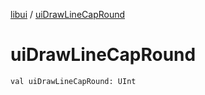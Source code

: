 [libui](README.md) / [uiDrawLineCapRound](ui-draw-line-cap-round.md)

# uiDrawLineCapRound

`val uiDrawLineCapRound: UInt`